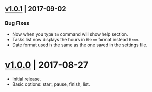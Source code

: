 <a name="1.0.1"></a>
## [v1.0.1](https://github.com/mvmjacobs/timetracking/releases/tag/v1.0.1) | 2017-09-02

### Bug Fixes
* Now when you type `tm` command will show help section.
* Tasks list now displays the hours in `HH:mm` format instead `H:mm`.
* Date format used is the same as the one saved in the settings file.

<a name="1.0.0"></a>
# [v1.0.0](https://github.com/mvmjacobs/timetracking/releases/tag/v1.0.0) | 2017-08-27

* Initial release.
* Basic options: start, pause, finish, list.
